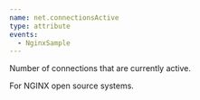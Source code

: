 ```yaml
---
name: net.connectionsActive
type: attribute
events:
  - NginxSample
---
```


Number of connections that are currently active.

For NGINX open source systems.